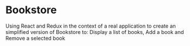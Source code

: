# Bookstore
Using React and Redux in the context of a real application to create an simplified version of Bookstore to: Display a list of books, Add a book and Remove a selected book

